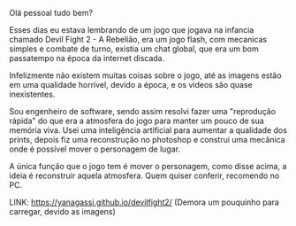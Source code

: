 Olá pessoal tudo bem?

Esses dias eu estava lembrando de um jogo que jogava na infancia chamado Devil Fight 2 - A Rebelião, era um jogo flash, com mecanicas simples e combate de turno, existia um chat global, que era um bom passatempo na época da internet discada.

Infelizmente não existem muitas coisas sobre o jogo, até as imagens estão em uma qualidade horrível, devido a época, e os videos são quase inexistentes.

Sou engenheiro de software, sendo assim resolvi fazer uma "reprodução rápida" do que era a atmosfera do jogo para manter um pouco de sua memória viva.
Usei uma inteligência artificial para aumentar a qualidade dos prints, depois fiz uma reconstrução no photoshop e construi uma mecânica onde é possível mover o personagem de lugar.

A única função que o jogo tem é mover o personagem, como disse acima, a ideia é reconstruir aquela atmosfera.
Quem quiser conferir, recomendo no PC.

LINK: https://yanagassi.github.io/devilfight2/
(Demora um pouquinho para carregar, devido as imagens)
